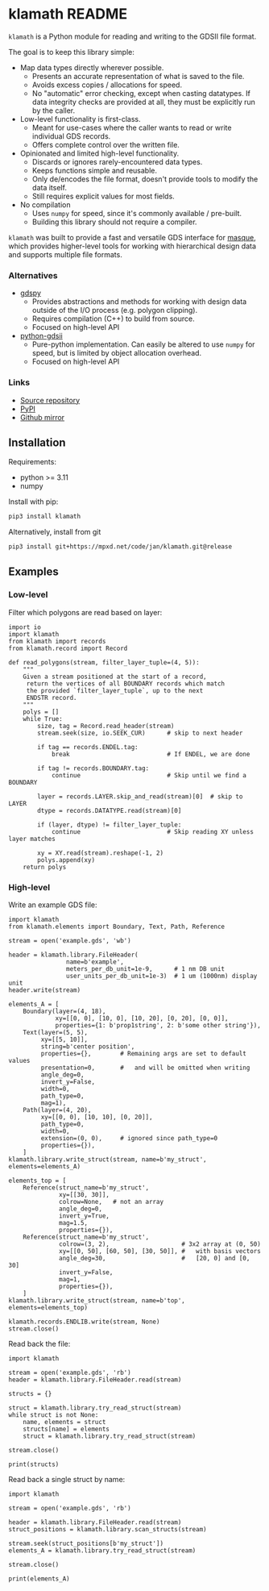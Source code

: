 # klamath README

`klamath` is a Python module for reading and writing to the GDSII file format.

The goal is to keep this library simple:
- Map data types directly wherever possible.
    * Presents an accurate representation of what is saved to the file.
    * Avoids excess copies / allocations for speed.
    * No "automatic" error checking, except when casting datatypes.
        If data integrity checks are provided at all, they must be
        explicitly run by the caller.
- Low-level functionality is first-class.
    * Meant for use-cases where the caller wants to read or write
         individual GDS records.
    * Offers complete control over the written file.
- Opinionated and limited high-level functionality.
    * Discards or ignores rarely-encountered data types.
    * Keeps functions simple and reusable.
    * Only de/encodes the file format, doesn't provide tools to modify
        the data itself.
    * Still requires explicit values for most fields.
- No compilation
    * Uses `numpy` for speed, since it's commonly available / pre-built.
    * Building this library should not require a compiler.

`klamath` was built to provide a fast and versatile GDS interface for
 [masque](https://mpxd.net/code/jan/masque), which provides higher-level
 tools for working with hierarchical design data and supports multiple
 file formats.


### Alternatives
- [gdspy](https://github.com/heitzmann/gdspy)
    * Provides abstractions and methods for working with design data
        outside of the I/O process (e.g. polygon clipping).
    * Requires compilation (C++) to build from source.
    * Focused on high-level API
- [python-gdsii](https://pypi.org/project/python-gdsii)
    * Pure-python implementation. Can easily be altered to use `numpy`
        for speed, but is limited by object allocation overhead.
    * Focused on high-level API


### Links
- [Source repository](https://mpxd.net/code/jan/klamath)
- [PyPI](https://pypi.org/project/klamath)
- [Github mirror](https://github.com/anewusername/klamath)


## Installation

Requirements:
* python >= 3.11
* numpy


Install with pip:
```bash
pip3 install klamath
```

Alternatively, install from git
```bash
pip3 install git+https://mpxd.net/code/jan/klamath.git@release
```

## Examples
### Low-level

Filter which polygons are read based on layer:

```python3
import io
import klamath
from klamath import records
from klamath.record import Record

def read_polygons(stream, filter_layer_tuple=(4, 5)):
    """
    Given a stream positioned at the start of a record,
     return the vertices of all BOUNDARY records which match
     the provided `filter_layer_tuple`, up to the next
     ENDSTR record.
    """
    polys = []
    while True:
        size, tag = Record.read_header(stream)
        stream.seek(size, io.SEEK_CUR)      # skip to next header

        if tag == records.ENDEL.tag:
            break                           # If ENDEL, we are done

        if tag != records.BOUNDARY.tag:
            continue                        # Skip until we find a BOUNDARY

        layer = records.LAYER.skip_and_read(stream)[0]  # skip to LAYER
        dtype = records.DATATYPE.read(stream)[0]

        if (layer, dtype) != filter_layer_tuple:
            continue                        # Skip reading XY unless layer matches

        xy = XY.read(stream).reshape(-1, 2)
        polys.append(xy)
    return polys
```

### High-level

Write an example GDS file:

```python3
import klamath
from klamath.elements import Boundary, Text, Path, Reference

stream = open('example.gds', 'wb')

header = klamath.library.FileHeader(
                name=b'example',
                meters_per_db_unit=1e-9,      # 1 nm DB unit
                user_units_per_db_unit=1e-3)  # 1 um (1000nm) display unit
header.write(stream)

elements_A = [
    Boundary(layer=(4, 18),
             xy=[[0, 0], [10, 0], [10, 20], [0, 20], [0, 0]],
             properties={1: b'prop1string', 2: b'some other string'}),
    Text(layer=(5, 5),
         xy=[[5, 10]],
         string=b'center position',
         properties={},        # Remaining args are set to default values
         presentation=0,       #   and will be omitted when writing
         angle_deg=0,
         invert_y=False,
         width=0,
         path_type=0,
         mag=1),
    Path(layer=(4, 20),
         xy=[[0, 0], [10, 10], [0, 20]],
         path_type=0,
         width=0,
         extension=(0, 0),     # ignored since path_type=0
         properties={}),
    ]
klamath.library.write_struct(stream, name=b'my_struct', elements=elements_A)

elements_top = [
    Reference(struct_name=b'my_struct',
              xy=[[30, 30]],
              colrow=None,   # not an array
              angle_deg=0,
              invert_y=True,
              mag=1.5,
              properties={}),
    Reference(struct_name=b'my_struct',
              colrow=(3, 2),                    # 3x2 array at (0, 50)
              xy=[[0, 50], [60, 50], [30, 50]], #   with basis vectors
              angle_deg=30,                     #   [20, 0] and [0, 30]
              invert_y=False,
              mag=1,
              properties={}),
    ]
klamath.library.write_struct(stream, name=b'top', elements=elements_top)

klamath.records.ENDLIB.write(stream, None)
stream.close()
```

Read back the file:

```python3
import klamath

stream = open('example.gds', 'rb')
header = klamath.library.FileHeader.read(stream)

structs = {}

struct = klamath.library.try_read_struct(stream)
while struct is not None:
    name, elements = struct
    structs[name] = elements
    struct = klamath.library.try_read_struct(stream)

stream.close()

print(structs)
```

Read back a single struct by name:

```python3
import klamath

stream = open('example.gds', 'rb')

header = klamath.library.FileHeader.read(stream)
struct_positions = klamath.library.scan_structs(stream)

stream.seek(struct_positions[b'my_struct'])
elements_A = klamath.library.try_read_struct(stream)

stream.close()

print(elements_A)
```
